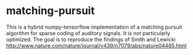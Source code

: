 # matching-pursuit

This is a hybrid numpy-tensorflow implementation of a matching pursuit algorithm for sparse coding of auditory signals.
It is not particularly optimized. The goal is to reproduce the findings of Smith and Lewicki http://www.nature.com/nature/journal/v439/n7079/abs/nature04485.html
